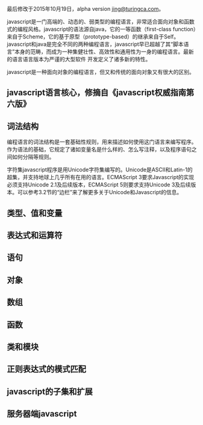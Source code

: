 最后修改于2015年10月19日，alpha version jing@turingca.com。

javascript是一门高端的、动态的、弱类型的编程语言，非常适合面向对象和函数式的编程风格。javascript的语法源自java，它的一等函数（first-class function）来自于Scheme，它的基于原型（prototype-based）的继承来自于Self。javascript和java是完全不同的两种编程语言，javascript早已超越了其“脚本语言”本身的范畴，而成为一种集健壮性、高效性和通用性为一身的编程语言。最新的语言语言版本为严谨的大型软件
开发定义了诸多新的特性。

javascript是一种面向对象的编程语言，但又和传统的面向对象又有很大的区别。

javascript语言核心，修摘自《javascript权威指南第六版》
-----------------

词法结构
--------
编程语言的词法结构是一套基础性规则，用来描述如何使用这门语言来编写程序。作为语法的基础，它规定了诸如变量名是什么样的、怎么写注释，以及程序语句之间如何分隔等规则。

字符集javascript程序是用Unicode字符集编写的。Unicode是ASCII和Latin-1的超集，并支持地球上几乎所有在用的语言。ECMAScript 3要求Javascript的实现必须支持Unicode 2.1及后续版本，ECMAScript 5则要求支持Unicode 3及后续版本。可以参考3.2节的“边栏”来了解更多关于Unicode和Javascript的信息。

类型、值和变量
--------------

表达式和运算符
--------------

语句
----

对象
----

数组
----

函数
----

类和模块
--------

正则表达式的模式匹配
--------------------

javascript的子集和扩展
----------------------

服务器端javascript
--------------------



